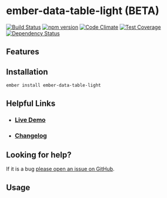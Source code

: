 # ember-data-table-light (BETA)

[![Build Status](https://travis-ci.org/quantosobra/ember-data-table-light.svg)](https://travis-ci.org/quantosobra/ember-data-table-light)
[![npm version](https://badge.fury.io/js/ember-data-table-light.svg)](http://badge.fury.io/js/ember-data-table-light)
[![Code Climate](https://codeclimate.com/github/quantosobra/ember-data-table-light/badges/gpa.svg)](https://codeclimate.com/github/quantosobra/ember-data-table-light)
[![Test Coverage](https://codeclimate.com/github/quantosobra/ember-data-table-light/badges/coverage.svg)](https://codeclimate.com/github/quantosobra/ember-data-table-light/coverage)
[![Dependency Status](https://david-dm.org/quantosobra/ember-data-table-light.svg)](https://david-dm.org/quantosobra/ember-data-table-light)

## Features


## Installation

```
ember install ember-data-table-light
```

## Helpful Links

- ### [Live Demo](http://quantosobra.github.io/ember-data-table-light)

- ### [Changelog](CHANGELOG.md)

## Looking for help?
If it is a bug [please open an issue on GitHub](http://github.com/quantosobra/ember-data-table-light/issues).

## Usage
